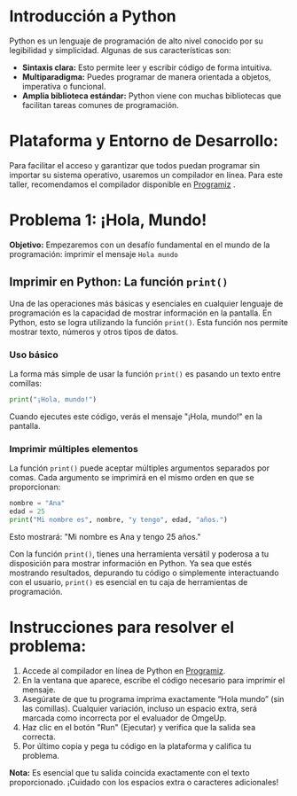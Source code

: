 # Introducción a Python

Python es un lenguaje de programación de alto nivel conocido por su legibilidad y simplicidad. Algunas de sus características son:

- **Sintaxis clara:** Esto permite leer y escribir código de forma intuitiva.
- **Multiparadigma:** Puedes programar de manera orientada a objetos, imperativa o funcional.
- **Amplia biblioteca estándar:** Python viene con muchas bibliotecas que facilitan tareas comunes de programación.

# Plataforma y Entorno de Desarrollo:
Para facilitar el acceso y garantizar que todos puedan programar sin importar su sistema operativo, usaremos un compilador en línea. Para este taller, recomendamos el compilador disponible en [Programiz](https://www.programiz.com/python-programming/online-compiler/)
.

# Problema 1: ¡Hola, Mundo!
**Objetivo:** Empezaremos con un desafío fundamental en el mundo de la programación: imprimir el mensaje `Hola mundo`

## Imprimir en Python: La función `print()`

Una de las operaciones más básicas y esenciales en cualquier lenguaje de programación es la capacidad de mostrar información en la pantalla. En Python, esto se logra utilizando la función `print()`. Esta función nos permite mostrar texto, números y otros tipos de datos.

### Uso básico

La forma más simple de usar la función `print()` es pasando un texto entre comillas:

```python
print("¡Hola, mundo!")
```

Cuando ejecutes este código, verás el mensaje "¡Hola, mundo!" en la pantalla.

### Imprimir múltiples elementos

La función `print()` puede aceptar múltiples argumentos separados por comas. Cada argumento se imprimirá en el mismo orden en que se proporcionan:

```python
nombre = "Ana"
edad = 25
print("Mi nombre es", nombre, "y tengo", edad, "años.")
```

Esto mostrará: "Mi nombre es Ana y tengo 25 años."

Con la función `print()`, tienes una herramienta versátil y poderosa a tu disposición para mostrar información en Python. Ya sea que estés mostrando resultados, depurando tu código o simplemente interactuando con el usuario, `print()` es esencial en tu caja de herramientas de programación.

# Instrucciones para resolver el problema:
1. Accede al compilador en línea de Python en [Programiz](https://www.programiz.com/python-programming/online-compiler/).
2. En la ventana que aparece, escribe el código necesario para imprimir el mensaje.
3. Asegúrate de que tu programa imprima exactamente “Hola mundo” (sin las comillas). Cualquier variación, incluso un espacio extra, será marcada como incorrecta por el evaluador de OmgeUp.
4. Haz clic en el botón "Run" (Ejecutar) y verifica que la salida sea correcta.
5. Por último copia y pega tu código en la plataforma y califica tu problema.

**Nota:** Es esencial que tu salida coincida exactamente con el texto proporcionado. ¡Cuidado con los espacios extra o caracteres adicionales!
